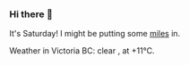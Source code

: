 ### Hi there :wave:

It's Saturday! I might be putting some [miles](https://www.strava.com/athletes/889963) in.

Weather in Victoria BC: clear , at +11°C.

